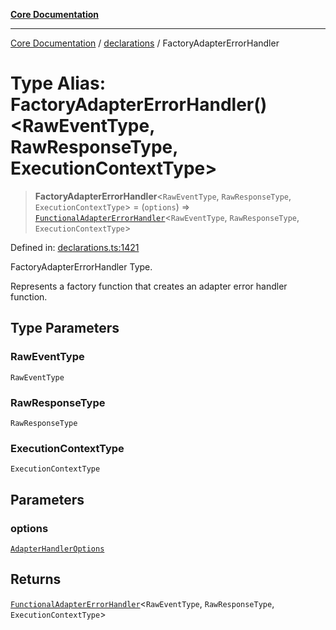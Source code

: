 [**Core Documentation**](../../README.md)

***

[Core Documentation](../../README.md) / [declarations](../README.md) / FactoryAdapterErrorHandler

# Type Alias: FactoryAdapterErrorHandler()\<RawEventType, RawResponseType, ExecutionContextType\>

> **FactoryAdapterErrorHandler**\<`RawEventType`, `RawResponseType`, `ExecutionContextType`\> = (`options`) => [`FunctionalAdapterErrorHandler`](FunctionalAdapterErrorHandler.md)\<`RawEventType`, `RawResponseType`, `ExecutionContextType`\>

Defined in: [declarations.ts:1421](https://github.com/stonemjs/core/blob/3581a30de158e951ead319c3cc6abead0be9639f/src/declarations.ts#L1421)

FactoryAdapterErrorHandler Type.

Represents a factory function that creates an adapter error handler function.

## Type Parameters

### RawEventType

`RawEventType`

### RawResponseType

`RawResponseType`

### ExecutionContextType

`ExecutionContextType`

## Parameters

### options

[`AdapterHandlerOptions`](../interfaces/AdapterHandlerOptions.md)

## Returns

[`FunctionalAdapterErrorHandler`](FunctionalAdapterErrorHandler.md)\<`RawEventType`, `RawResponseType`, `ExecutionContextType`\>
